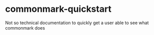 # commonmark-quickstart
Not so technical documentation to quickly get a user able to see what commonmark does
